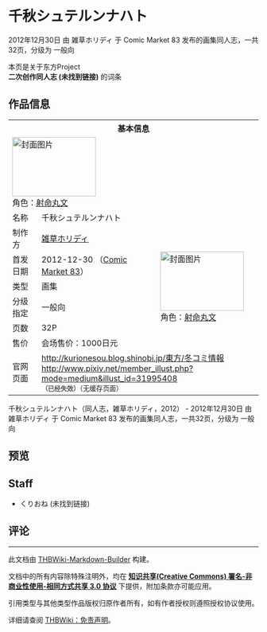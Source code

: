 # 千秋シュテルンナハト

<!-- source html: G:\repos\THBWiki-Markdown-Builder\THBWikiMarkdown\Temp\main\d\df\ns0%3A%E5%8D%83%E7%A7%8B%E3%82%B7%E3%83%A5%E3%83%86%E3%83%AB%E3%83%B3%E3%83%8A%E3%83%8F%E3%83%88.html -->

2012年12月30日 由 雑草ホリディ 于 Comic Market 83 发布的画集同人志，一共32页，分级为 一般向

本页是关于东方Project  
 **二次创作同人志 (未找到链接)** 的词条

## 作品信息

<table><tbody><tr><th colspan="3">基本信息</th></tr><tr><td class="cover-artwork-mobile" colspan="2"><a href="./文件-千秋シュテルンナハト封面.jpg.md" class="image" title="封面图片"><img alt="封面图片" src="https://upload.thwiki.cc/thumb/f/fc/%E5%8D%83%E7%A7%8B%E3%82%B7%E3%83%A5%E3%83%86%E3%83%AB%E3%83%B3%E3%83%8A%E3%83%8F%E3%83%88%E5%B0%81%E9%9D%A2.jpg/168px-%E5%8D%83%E7%A7%8B%E3%82%B7%E3%83%A5%E3%83%86%E3%83%AB%E3%83%B3%E3%83%8A%E3%83%8F%E3%83%88%E5%B0%81%E9%9D%A2.jpg" decoding="async" loading="lazy" width="168" height="119" srcset="https://upload.thwiki.cc/thumb/f/fc/%E5%8D%83%E7%A7%8B%E3%82%B7%E3%83%A5%E3%83%86%E3%83%AB%E3%83%B3%E3%83%8A%E3%83%8F%E3%83%88%E5%B0%81%E9%9D%A2.jpg/252px-%E5%8D%83%E7%A7%8B%E3%82%B7%E3%83%A5%E3%83%86%E3%83%AB%E3%83%B3%E3%83%8A%E3%83%8F%E3%83%88%E5%B0%81%E9%9D%A2.jpg 1.5x, https://upload.thwiki.cc/thumb/f/fc/%E5%8D%83%E7%A7%8B%E3%82%B7%E3%83%A5%E3%83%86%E3%83%AB%E3%83%B3%E3%83%8A%E3%83%8F%E3%83%88%E5%B0%81%E9%9D%A2.jpg/336px-%E5%8D%83%E7%A7%8B%E3%82%B7%E3%83%A5%E3%83%86%E3%83%AB%E3%83%B3%E3%83%8A%E3%83%8F%E3%83%88%E5%B0%81%E9%9D%A2.jpg 2x" data-file-width="800" data-file-height="568"></a><div class="cover-char">角色：<a href="./射命丸文.md" title="射命丸文">射命丸文</a></div></td>
</tr><tr><td class="label">名称</td><td colspan="2"> 千秋シュテルンナハト </td></tr><tr><td class="label">制作方</td><td><a href="./雑草ホリディ.md" title="雑草ホリディ">雑草ホリディ</a></td><td class="cover-artwork" rowspan="6" style="min-width:168px;"><a href="./文件-千秋シュテルンナハト封面.jpg.md" class="image" title="封面图片"><img alt="封面图片" src="https://upload.thwiki.cc/thumb/f/fc/%E5%8D%83%E7%A7%8B%E3%82%B7%E3%83%A5%E3%83%86%E3%83%AB%E3%83%B3%E3%83%8A%E3%83%8F%E3%83%88%E5%B0%81%E9%9D%A2.jpg/168px-%E5%8D%83%E7%A7%8B%E3%82%B7%E3%83%A5%E3%83%86%E3%83%AB%E3%83%B3%E3%83%8A%E3%83%8F%E3%83%88%E5%B0%81%E9%9D%A2.jpg" decoding="async" loading="lazy" width="168" height="119" srcset="https://upload.thwiki.cc/thumb/f/fc/%E5%8D%83%E7%A7%8B%E3%82%B7%E3%83%A5%E3%83%86%E3%83%AB%E3%83%B3%E3%83%8A%E3%83%8F%E3%83%88%E5%B0%81%E9%9D%A2.jpg/252px-%E5%8D%83%E7%A7%8B%E3%82%B7%E3%83%A5%E3%83%86%E3%83%AB%E3%83%B3%E3%83%8A%E3%83%8F%E3%83%88%E5%B0%81%E9%9D%A2.jpg 1.5x, https://upload.thwiki.cc/thumb/f/fc/%E5%8D%83%E7%A7%8B%E3%82%B7%E3%83%A5%E3%83%86%E3%83%AB%E3%83%B3%E3%83%8A%E3%83%8F%E3%83%88%E5%B0%81%E9%9D%A2.jpg/336px-%E5%8D%83%E7%A7%8B%E3%82%B7%E3%83%A5%E3%83%86%E3%83%AB%E3%83%B3%E3%83%8A%E3%83%8F%E3%83%88%E5%B0%81%E9%9D%A2.jpg 2x" data-file-width="800" data-file-height="568"></a><div class="cover-char">角色：<a href="./射命丸文.md" title="射命丸文">射命丸文</a></div></td>
</tr><tr><td class="label">首发日期</td><td>2012-12-30&#160;（<a href="/展会作品列表?e=Comic+Market%2383">Comic Market 83</a>）</td></tr><tr><td class="label">类型</td><td>画集</td></tr><tr><td class="label">分级指定</td><td>一般向</td></tr><tr><td class="label">页数</td><td>32P</td></tr><tr><td class="label">售价</td><td>会场售价：1000日元</td></tr>
<tr><td class="label">官网页面</td><td colspan="2"><a rel="nofollow" class="external free" href="http://kurionesou.blog.shinobi.jp/東方/冬コミ情報">http://kurionesou.blog.shinobi.jp/東方/冬コミ情報</a><br><a rel="nofollow" class="external free" href="http://www.pixiv.net/member_illust.php?mode=medium&amp;illust_id=31995408">http://www.pixiv.net/member_illust.php?mode=medium&amp;illust_id=31995408</a><br><span style="font-family: sans-serif; cursor: default; color:#555; font-size: 0.8em; bottom: 0.1em; font-weight: bold;" title="连接到已经失效网页">（已经失效）</span><small>（无缓存页面）</small></td></tr></tbody></table>

千秋シュテルンナハト（同人志，雑草ホリディ，2012） - 2012年12月30日 由 雑草ホリディ 于 Comic Market 83 发布的画集同人志，一共32页，分级为 一般向

## 预览

## Staff
- くりおね (未找到链接)


## 评论




---

此文档由 [THBWiki-Markdown-Builder](https://github.com/Delsin-Yu/THBWiki-Markdown-Builder) 构建。

文档中的所有内容除特殊注明外，均在 [**知识共享(Creative Commons) 署名-非商业性使用-相同方式共享 3.0 协议**](https://creativecommons.org/licenses/by-sa/3.0/deed.zh-hans) 下提供，附加条款亦可能应用。

引用类型与其他类型作品版权归原作者所有，如有作者授权则遵照授权协议使用。

详细请查阅 [THBWiki：免责声明](https://thbwiki.cc/THBWiki:%E5%85%8D%E8%B4%A3%E5%A3%B0%E6%98%8E)。

